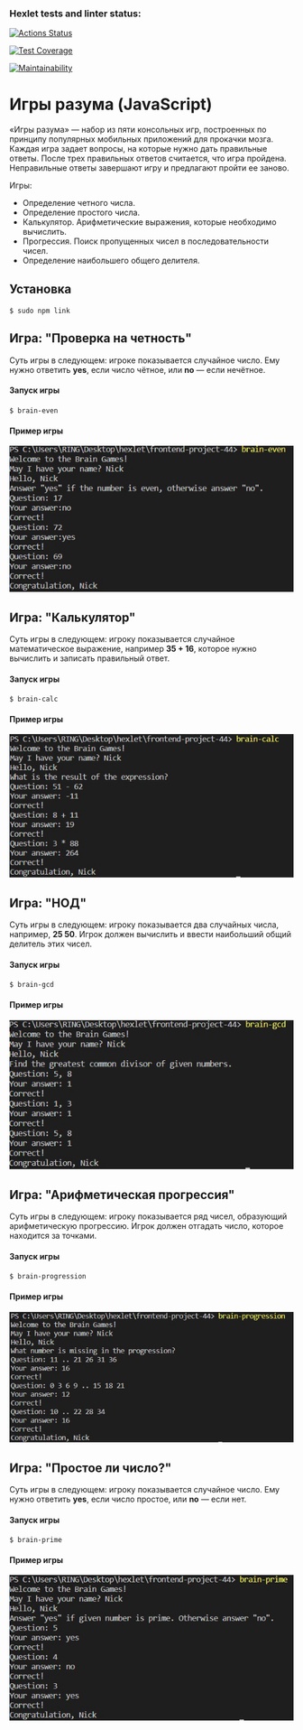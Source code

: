 ### Hexlet tests and linter status:
[![Actions Status](https://github.com/SpaYkeR696/frontend-project-44/workflows/hexlet-check/badge.svg)](https://github.com/SpaYkeR696/frontend-project-44/actions)

[![Test Coverage](https://api.codeclimate.com/v1/badges/46e702b5db674d3d7da3/test_coverage)](https://codeclimate.com/github/SpaYkeR696/frontend-project-44/test_coverage)

[![Maintainability](https://api.codeclimate.com/v1/badges/46e702b5db674d3d7da3/maintainability)](https://codeclimate.com/github/SpaYkeR696/frontend-project-44/maintainability)

# Игры разума (JavaScript)

«Игры разума» — набор из пяти консольных игр, построенных по принципу популярных мобильных приложений для прокачки мозга. Каждая игра задает вопросы, на которые нужно дать правильные ответы. После трех правильных ответов считается, что игра пройдена. Неправильные ответы завершают игру и предлагают пройти ее заново. 

Игры:
- Определение четного числа.
- Определение простого числа.
- Калькулятор. Арифметические выражения, которые необходимо вычислить.
- Прогрессия. Поиск пропущенных чисел в последовательности чисел.
- Определение наибольшего общего делителя.


## Установка

```
$ sudo npm link 
```

## Игра: "Проверка на четность"

Суть игры в следующем: игрокe показывается случайное число. Ему нужно ответить **yes**, если число чётное, или **no** — если нечётное.

#### Запуск игры

```
$ brain-even
```  

#### Пример игры

![even](/screenshots/even.jpg)

## Игра: "Калькулятор"

Суть игры в следующем: игроку показывается случайное математическое выражение, например **35 + 16**, которое нужно вычислить и записать правильный ответ.

#### Запуск игры

```
$ brain-calc
```  

#### Пример игры

![calc](/screenshots/calc.jpg)

## Игра: "НОД"

Суть игры в следующем: игроку показывается два случайных числа, например, **25 50**. Игрок должен вычислить и ввести наибольший общий делитель этих чисел.

#### Запуск игры

```
$ brain-gcd
```  

#### Пример игры

![gcd](/screenshots/gcd.jpg)

## Игра: "Арифметическая прогрессия"

Суть игры в следующем: игроку показывается ряд чисел, образующий арифметическую прогрессию. Игрок должен отгадать число, которое находится за точками.

#### Запуск игры

```
$ brain-progression
```  

#### Пример игры

![progression](/screenshots/progression.jpg)

## Игра: "Простое ли число?"

Суть игры в следующем: игроку показывается случайное число. Ему нужно ответить **yes**, если число простое, или **no** — если нет.

#### Запуск игры

```
$ brain-prime
```  

#### Пример игры

![prime](/screenshots/prime.jpg)